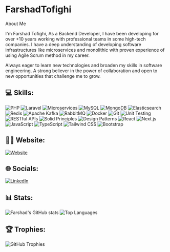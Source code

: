 # FarshadTofighi
About Me

I'm Farshad Tofighi, As a Backend Developer, I have been developing for over +10 years working with professional teams in some high-tech companies. I have a deep understanding of developing software infrastructures like microservices and monolithic with proven experience of using Agile Scrum method in my career.

Always eager to learn new technologies and broaden my skills in software engineering. A strong believer in the power of collaboration and open to new opportunities that challenge me to grow.

## 💻 Skills:
![PHP](https://img.shields.io/badge/Php-777bb4?style=for-the-badge&logo=php&logoColor=white)
![Laravel](https://img.shields.io/badge/Laravel-ff2d20?style=for-the-badge&logo=laravel&logoColor=white)
![Microservices](https://img.shields.io/badge/Microservices-0078d4?style=for-the-badge&logo=microservices&logoColor=white)
![MySQL](https://img.shields.io/badge/Mysql-4479a1?style=for-the-badge&logo=mysql&logoColor=white)
![MongoDB](https://img.shields.io/badge/Mongodb-47a248?style=for-the-badge&logo=mongodb&logoColor=white)
![Elasticsearch](https://img.shields.io/badge/Elasticsearch-005571?style=for-the-badge&logo=elasticsearch&logoColor=white)
![Redis](https://img.shields.io/badge/Redis-dc382d?style=for-the-badge&logo=redis&logoColor=white)
![Apache Kafka](https://img.shields.io/badge/Apache_Kafka-231f20?style=for-the-badge&logo=apache-kafka&logoColor=white)
![RabbitMQ](https://img.shields.io/badge/Rabbitmq-ff6600?style=for-the-badge&logo=rabbitmq&logoColor=white)
![Docker](https://img.shields.io/badge/Docker-2496ed?style=for-the-badge&logo=docker&logoColor=white)
![Git](https://img.shields.io/badge/Git-f05032?style=for-the-badge&logo=git&logoColor=white)
![Unit Testing](https://img.shields.io/badge/Unit_Testing-6db33f?style=for-the-badge&logo=testing&logoColor=white)
![RESTful APIs](https://img.shields.io/badge/RESTful_APIs-00bfff?style=for-the-badge&logo=api&logoColor=white)
![Solid Principles](https://img.shields.io/badge/Solid_Principles-ff7f50?style=for-the-badge)
![Design Patterns](https://img.shields.io/badge/Design_Patterns-1e90ff?style=for-the-badge)
![React](https://img.shields.io/badge/React-61dafb?style=for-the-badge&logo=react&logoColor=black)
![Next.js](https://img.shields.io/badge/Next.js-000000?style=for-the-badge&logo=next.js&logoColor=white)
![JavaScript](https://img.shields.io/badge/Javascript-f7df1e?style=for-the-badge&logo=javascript&logoColor=black)
![TypeScript](https://img.shields.io/badge/Typescript-3178c6?style=for-the-badge&logo=typescript&logoColor=white)
![Tailwind CSS](https://img.shields.io/badge/Tailwind_CSS-38b2ac?style=for-the-badge&logo=tailwind-css&logoColor=white)
![Bootstrap](https://img.shields.io/badge/Bootstrap-7952b3?style=for-the-badge&logo=bootstrap&logoColor=white)

## 👨‍💻 Website:
[![Website](https://img.shields.io/badge/farshadth.ir-800080?style=for-the-badge&logo=internet-explorer&logoColor=white)](https://farshadth.ir)

## 🌐 Socials:
[![LinkedIn](https://img.shields.io/badge/LinkedIn-0A66C2?style=for-the-badge&logo=linkedin&logoColor=white)](https://www.linkedin.com/in/farshadth)

## 📊 Stats:
![Farshad's GitHub stats](https://github-readme-stats.vercel.app/api?username=farshadth&show_icons=true&theme=radical)
![Top Languages](https://github-readme-stats.vercel.app/api/top-langs/?username=farshadth&layout=compact&theme=radical)

## 🏆 Trophies:
![GitHub Trophies](https://github-profile-trophy.vercel.app/?username=farshadth&theme=radical&no-frame=true&margin-w=5&column=6)
